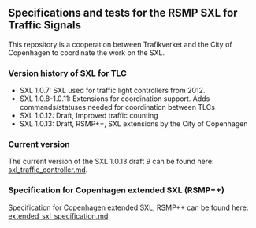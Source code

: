 ## Specifications and tests for the RSMP SXL for Traffic Signals

This repository is a cooperation between Trafikverket and the City of Copenhagen to coordinate the work on the SXL.

### Version history of SXL for TLC

  * SXL 1.0.7:        SXL used for traffic light controllers from 2012.
  * SXL 1.0.8-1.0.11: Extensions for coordination support.
                      Adds commands/statuses needed for coordination between TLCs
  * SXL 1.0.12:       Draft, Improved traffic counting
  * SXL 1.0.13:       Draft, RSMP++, SXL extensions by the City of Copenhagen

### Current version

The current version of the SXL 1.0.13 draft 9 can be found here: <a href="sxl_traffic_controller.md">sxl_traffic_controller.md</a>. 

### Specification for Copenhagen extended SXL (RSMP++)

Specification for Copenhagen extended SXL, RSMP++ can be found here: <a href="extended_sxl_specification.md">extended_sxl_specification.md</a>

